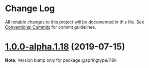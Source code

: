 # Change Log

All notable changes to this project will be documented in this file.
See [Conventional Commits](https://conventionalcommits.org) for commit guidelines.

# [1.0.0-alpha.1.18](https://github.com/springtype-org/springtype/compare/v1.0.0-alpha.1.17...v1.0.0-alpha.1.18) (2019-07-15)

**Note:** Version bump only for package @springtype/i18n
